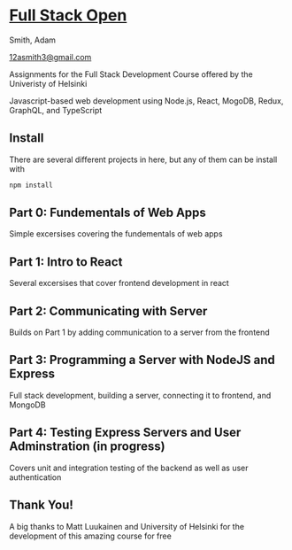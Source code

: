 # [Full Stack Open](https://fullstackopen.com/en)

Smith, Adam 

12asmith3@gmail.com

Assignments for the Full Stack Development Course offered by the Univeristy of Helsinki


Javascript-based web development using Node.js, React, MogoDB, Redux, GraphQL, and TypeScript

## Install 

There are several different projects in here, but any of them can be install with 

```bash
npm install
```
## Part 0: Fundementals of Web Apps

Simple excersises covering the fundementals of web apps

## Part 1: Intro to React

Several excersises that cover frontend development in react

## Part 2: Communicating with Server

Builds on Part 1 by adding communication to a server from the frontend

## Part 3: Programming a Server with NodeJS and Express

Full stack development, building a server, connecting it to frontend, and MongoDB

## Part 4: Testing Express Servers and User Adminstration (in progress)
Covers unit and integration testing of the backend as well as user authentication

## Thank You!
A big thanks to Matt Luukainen and University of Helsinki for the development of this amazing course for free
